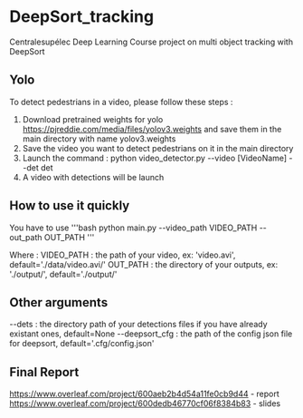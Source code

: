 # DeepSort_tracking
Centralesupélec Deep Learning Course project on multi object tracking with DeepSort

## Yolo
To detect pedestrians in a video, please follow these steps :
1. Download pretrained weights for yolo https://pjreddie.com/media/files/yolov3.weights and save them in the main directory with name yolov3.weights
2. Save the video you want to detect pedestrians on it in the main directory 
3. Launch the command : python video_detector.py --video [VideoName] --det det
4. A video with detections will be launch

## How to use it quickly

You have to use
'''bash
python main.py --video_path VIDEO_PATH --out_path OUT_PATH
'''

Where :
VIDEO_PATH : the path of your video, ex: 'video.avi', default='./data/video.avi/'
OUT_PATH : the directory of your outputs, ex: './output/', default='./output/'

## Other arguments

--dets : the directory path of your detections files if you have already existant ones, default=None
--deepsort_cfg : the path of the config json file for deepsort, default='.cfg/config.json'

## Final Report

https://www.overleaf.com/project/600aeb2b4d54a11fe0cb9d44 - report
https://www.overleaf.com/project/600dedb46770cf06f8384b83 - slides